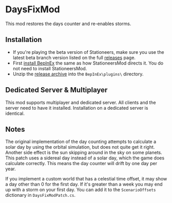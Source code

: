 ﻿# DaysFixMod

This mod restores the days counter and re-enables storms.

## Installation

- If you're playing the beta version of Stationeers, make sure you use the latest beta branch version listed on the full [releases](https://github.com/cherrydev/StationeersDaysFixMod/releases) page.
- First [install BepInEx](https://github.com/jixxed/StationeersMods) the same as how StationeersMod directs it. You do not need to install StationeersMod.
- Unzip the [release archive](https://github.com/cherrydev/StationeersDaysFixMod/releases/latest) into the `BepInEx\plugins\` directory.

## Dedicated Server & Multiplayer

This mod supports multiplayer and dedicated server. All clients and the server need to have it installed. Installation on a dedicated
server is identical.

## Notes

The original implementation of the day counting attempts to calculate a solar day by using the orbital simulation, but does not
quite get it right. Another side effect is the sun skipping around in the sky on some planets. This patch uses a sidereal day
instead of a solar day, which the game does calculate correctly. This means the day counter will drift by one day per year.

If you implement a custom world that has a celestial time offset, it may show a day other than 0 for the first day. If it's greater than
a week you may end up with a storm on your first day. You can add it to the `ScenarioOffsets` dictionary in `DaysFixModPatch.cs`.
